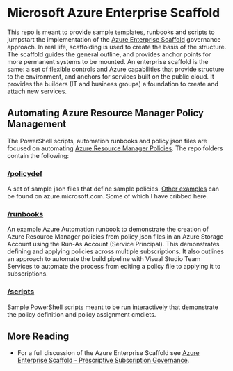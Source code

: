 # Microsoft Azure Enterprise Scaffold
This repo is meant to provide sample templates, runbooks and scripts to jumpstart the implementation of the [Azure Enterprise Scaffold](https://azure.microsoft.com/en-us/documentation/articles/resource-manager-subscription-governance/) governance approach. In real life, scaffolding is used to create the basis of the structure. The scaffold guides the general outline, and provides anchor points for more permanent systems to be mounted. An enterprise scaffold is the same: a set of flexible controls and Azure capabilities that provide structure to the environment, and anchors for services built on the public cloud. It provides the builders (IT and business groups) a foundation to create and attach new services. 

## Automating Azure Resource Manager Policy Management
The PowerShell scripts, automation runbooks and policy json files are focused on automating [Azure Resource Manager Policies](https://docs.microsoft.com/en-us/azure/azure-resource-manager/resource-manager-policy). The repo folders contain the following:
### [/policydef](https://github.com/karlkuhnhausen/azure-scaffold/tree/master/policydef)
A set of sample json files that define sample policies. [Other examples](https://docs.microsoft.com/en-us/azure/azure-resource-manager/resource-manager-policy#policy-definition-examples) can be found on azure.microsoft.com. Some of which I have cribbed here.
### [/runbooks](https://github.com/karlkuhnhausen/azure-scaffold/tree/master/runbooks)
An example Azure Automation runbook to demonstrate the creation of Azure Resource Manager policies from policy json files in an Azure Storage Account using the Run-As Account (Service Principal). This demonstrates defining and applying policies across multiple subscriptions. It also outlines an approach to automate the build pipeline with Visual Studio Team Services to automate the process from editing a policy file to applying it to subscriptions.
### [/scripts](https://github.com/karlkuhnhausen/azure-scaffold/tree/master/scripts)
Sample PowerShell scripts meant to be run interactively that demonstrate the policy definition and policy assignment cmdlets.
## More Reading
* For a full discussion of the Azure Enterprise Scaffold see [Azure Enterprise Scaffold - Prescriptive Subscription Governance](https://azure.microsoft.com/en-us/documentation/articles/resource-manager-subscription-governance/).
